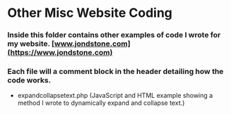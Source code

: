 # Other Misc Website Coding

### Inside this folder contains other examples of code I wrote for my website. [www.jondstone.com](https://www.jondstone.com)
### Each file will a comment block in the header detailing how the code works.
* expandcollapsetext.php (JavaScript and HTML example showing a method I wrote to dynamically expand and collapse text.)